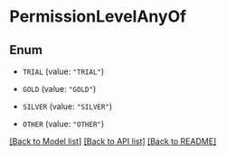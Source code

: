 # PermissionLevelAnyOf

## Enum


* `TRIAL` (value: `"TRIAL"`)

* `GOLD` (value: `"GOLD"`)

* `SILVER` (value: `"SILVER"`)

* `OTHER` (value: `"OTHER"`)


[[Back to Model list]](../README.md#documentation-for-models) [[Back to API list]](../README.md#documentation-for-api-endpoints) [[Back to README]](../README.md)


